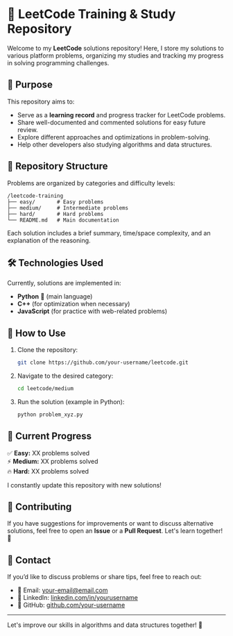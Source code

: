 # 🚀 LeetCode Training & Study Repository

Welcome to my **LeetCode** solutions repository! Here, I store my solutions to various platform problems, organizing my studies and tracking my progress in solving programming challenges.

## 📌 Purpose

This repository aims to:
- Serve as a **learning record** and progress tracker for LeetCode problems.
- Share well-documented and commented solutions for easy future review.
- Explore different approaches and optimizations in problem-solving.
- Help other developers also studying algorithms and data structures.

## 📁 Repository Structure

Problems are organized by categories and difficulty levels:

```
/leetcode-training
├── easy/       # Easy problems
├── medium/     # Intermediate problems
├── hard/       # Hard problems
└── README.md   # Main documentation
```

Each solution includes a brief summary, time/space complexity, and an explanation of the reasoning.

## 🛠️ Technologies Used

Currently, solutions are implemented in:
- **Python** 🐍 (main language)
- **C++** (for optimization when necessary)
- **JavaScript** (for practice with web-related problems)

## 📖 How to Use

1. Clone the repository:
   ```bash
   git clone https://github.com/your-username/leetcode.git
   ```
2. Navigate to the desired category:
   ```bash
   cd leetcode/medium
   ```
3. Run the solution (example in Python):
   ```bash
   python problem_xyz.py
   ```

## 📌 Current Progress

✅ **Easy:** XX problems solved  
⚡ **Medium:** XX problems solved  
🔥 **Hard:** XX problems solved  

I constantly update this repository with new solutions!

## 🤝 Contributing

If you have suggestions for improvements or want to discuss alternative solutions, feel free to open an **Issue** or a **Pull Request**. Let's learn together! 🚀

## 📩 Contact

If you’d like to discuss problems or share tips, feel free to reach out:
- 📧 Email: your-email@email.com
- 💼 LinkedIn: [linkedin.com/in/yourusername](https://linkedin.com/in/yourusername)
- 🐙 GitHub: [github.com/your-username](https://github.com/your-username)

---

Let's improve our skills in algorithms and data structures together! 🚀

